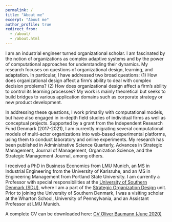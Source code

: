 ```yaml
---
permalink: /
title: "About me"
excerpt: "About me"
author_profile: true
redirect_from:
  - /about/
  - /about.html
---
```


I am an industrial engineer turned organizational scholar. I am fascinated by the notion of organizations as complex adaptive systems and by the power of computational approaches for understanding their dynamics. My research focuses on questions of organizational design, learning, and adaptation. In particular, I have addressed two broad questions: (1) How does organizational design affect a firm’s ability to deal with complex decision problems? (2) How does organizational design affect a firm’s ability to control its learning processes? My work is mainly theoretical but seeks to build bridges to various application domains such as corporate strategy or new product development.

In addressing these questions, I work primarily with computational models, but have also engaged in in-depth field studies of individual firms as well as conceptual projects. Supported by a grant from the Independent Research Fund Denmark (2017-2021), I am currently migrating several computational models of multi-actor organizations into web-based experimental platforms, using them to conduct laboratory and online experiments. My research has been published in Administrative Science Quarterly, Advances in Strategic Management, Journal of Management, Organization Science, and the Strategic Management Journal, among others.

I received a PhD in Business Economics from LMU Munich, an MS in Industrial Engineering from the University of Karlsruhe, and an MS in Engineering Management from Portland State University. I am currently a Professor with special responsibilities at the [University of Southern Denmark (SDU)](http://sdu.dk), where I am a part of the [Strategic Organization Design](http://www.sod-research.com) unit. Prior to joining the University of Southern Denmark, I was a visiting scholar at the Wharton School, University of Pennsylvania, and an Assistant Professor at LMU Munich.

A complete CV can be downloaded here: [CV Oliver Baumann (June 2020)](http://oliverbaumann.github.io/files/Oliver_Baumann_CV_June2020.pdf)
